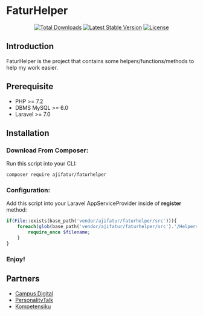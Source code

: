 # FaturHelper

<p align="center">
  <a href="https://packagist.org/packages/ajifatur/faturhelper"><img src="https://poser.pugx.org/ajifatur/faturhelper/d/total.svg" alt="Total Downloads"></a>
  <a href="https://packagist.org/packages/ajifatur/faturhelper"><img src="https://poser.pugx.org/ajifatur/faturhelper/v/stable.svg" alt="Latest Stable Version"></a>
  <a href="https://packagist.org/packages/ajifatur/faturhelper"><img src="https://poser.pugx.org/ajifatur/faturhelper/license.svg" alt="License"></a>
</p>


## Introduction

FaturHelper is the project that contains some helpers/functions/methods to help my work easier.

## Prerequisite
- PHP >= 7.2
- DBMS MySQL >= 6.0
- Laravel >= 7.0

## Installation

### Download From Composer:

Run this script into your CLI:

```sh
composer require ajifatur/faturhelper
```

### Configuration:

Add this script into your Laravel AppServiceProvider inside of **register** method:

``` php
if(File::exists(base_path('vendor/ajifatur/faturhelper/src'))){
    foreach(glob(base_path('vendor/ajifatur/faturhelper/src').'/Helpers/*.php') as $filename){
        require_once $filename;
    }
}
```

### Enjoy!

## Partners
- [Campus Digital](https://campusdigital.id)
- [PersonalityTalk](https://psikologanda.com)
- [Kompetensiku](https://kompetensiku.id)
